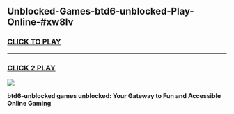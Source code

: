 
## Unblocked-Games-btd6-unblocked-Play-Online-#xw8lv
<h3>
<a href="https://premium.freeplayer.one?title=btd6-unblocked&ref=24F">CLICK TO PLAY</a></h3>
<hr>

<h3>
<a href="https://premium.freeplayer.one?title=btd6-unblocked&ref=24F">CLICK 2 PLAY</a>
  
</h3>

<a href="https://premium.freeplayer.one?title=btd6-unblocked&ref=24F/"><img src="https://clearcache.store/games.png"></a>


**btd6-unblocked games unblocked: Your Gateway to Fun and Accessible Online Gaming**
